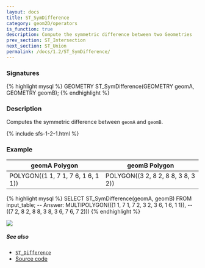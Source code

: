 ```yaml
---
layout: docs
title: ST_SymDifference
category: geom2D/operators
is_function: true
description: Compute the symmetric difference between two Geometries
prev_section: ST_Intersection
next_section: ST_Union
permalink: /docs/1.2/ST_SymDifference/
---
```


### Signatures

{% highlight mysql %}
GEOMETRY ST_SymDifference(GEOMETRY geomA, GEOMETRY geomB);
{% endhighlight %}

### Description

Computes the symmetric difference between `geomA` and `geomB`.

{% include sfs-1-2-1.html %}

### Example

| geomA Polygon                      | geomB Polygon                      |
|------------------------------------|------------------------------------|
| POLYGON((1 1, 7 1, 7 6, 1 6, 1 1)) | POLYGON((3 2, 8 2, 8 8, 3 8, 3 2)) |

{% highlight mysql %}
SELECT ST_SymDifference(geomA, geomB) FROM input_table;
-- Answer: MULTIPOLYGON(((1 1, 7 1, 7 2, 3 2, 3 6, 1 6, 1 1)),
--                      ((7 2, 8 2, 8 8, 3 8, 3 6, 7 6, 7 2)))
{% endhighlight %}

<img class="displayed" src="../ST_SymDifference.png"/>

##### See also

* [`ST_Difference`](../ST_Difference)
* <a href="https://github.com/orbisgis/h2gis/blob/master/h2spatial/src/main/java/org/h2gis/h2spatial/internal/function/spatial/operators/ST_SymDifference.java" target="_blank">Source code</a>
